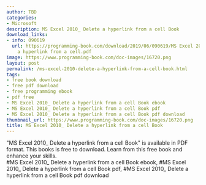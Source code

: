 ```yaml
---
author: TBD
categories:
- Microsoft
description: MS Excel 2010_ Delete a hyperlink from a cell Book
download_links:
- info: 090619
  url: https://programming-book.com/download/2019/06/090619/MS Excel 2010_ Delete
    a hyperlink from a cell.pdf
image: https://www.programming-book.com/doc-images/16720.png
layout: post
permalink: /ms-excel-2010-delete-a-hyperlink-from-a-cell-book.html
tags:
- free book download
- free pdf download
- free programming ebook
- pdf free
- MS Excel 2010_ Delete a hyperlink from a cell Book ebook
- MS Excel 2010_ Delete a hyperlink from a cell Book pdf
- MS Excel 2010_ Delete a hyperlink from a cell Book pdf download
thumbnail_url: https://www.programming-book.com/doc-images/16720.png
title: MS Excel 2010_ Delete a hyperlink from a cell Book
---
```


 
<div class="item-desc text-justify">
  "MS Excel 2010_ Delete a hyperlink from a cell Book" is available in PDF format. This books is free to download. Learn from this free book and enhance your skills.
  <br>
  #MS Excel 2010_ Delete a hyperlink from a cell Book ebook, #MS Excel 2010_ Delete a hyperlink from a cell Book pdf, #MS Excel 2010_ Delete a hyperlink from a cell Book pdf download
</div>